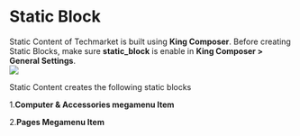 # Static Block

Static Content of Techmarket is built using **King Composer**. Before creating Static Blocks, make sure **static_block** is enable in **King Composer > General Settings**.
<br/>![](http://transvelo.github.io/docs/techmarket/images/kc-settings.png)

Static Content creates the following static blocks

1.**Computer & Accessories megamenu Item**

2.**Pages Megamenu Item**


